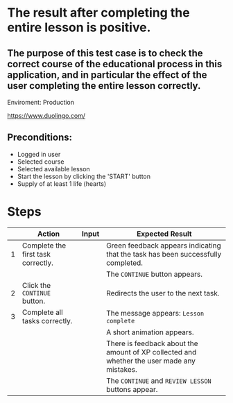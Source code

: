 # The result after completing the entire lesson is positive.

## The purpose of this test case is to check the correct course of the educational process in this application, and in particular the effect of the user completing the entire lesson correctly.

Enviroment: Production

https://www.duolingo.com/

## Preconditions:

* Logged in user
* Selected course
* Selected available lesson
* Start the lesson by clicking the 'START' button
* Supply of at least 1 life (hearts)

# Steps

|   | Action                             | Input | Expected Result                                                                            |
|---|------------------------------------|-------|--------------------------------------------------------------------------------------------|
| 1 | Complete the first task correctly. |       | Green feedback appears indicating that the task has been successfully completed.           |
|   |                                    |       | The `CONTINUE` button appears.                                                             |
| 2 | Click the `CONTINUE` button.       |       | Redirects the user to the next task.                                                       |
| 3 | Complete all tasks correctly.      |       | The message appears: `Lesson complete`                                                     |
|   |                                    |       | A short animation appears.                                                                 |
|   |                                    |       | There is feedback about the amount of XP collected and whether the user made any mistakes. |
|   |                                    |       | The `CONTINUE` and `REVIEW LESSON` buttons appear.                                         |
